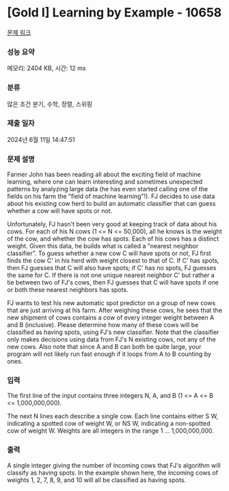# [Gold I] Learning by Example - 10658 

[문제 링크](https://www.acmicpc.net/problem/10658) 

### 성능 요약

메모리: 2404 KB, 시간: 12 ms

### 분류

많은 조건 분기, 수학, 정렬, 스위핑

### 제출 일자

2024년 6월 11일 14:47:51

### 문제 설명

<p>Farmer John has been reading all about the exciting field of machine learning, where one can learn interesting and sometimes unexpected patterns by analyzing large data (he has even started calling one of the fields on his farm the "field of machine learning"!).  FJ decides to use data about his existing cow herd to build an automatic classifier that can guess whether a cow will have spots or not.</p>

<p>Unfortunately, FJ hasn't been very good at keeping track of data about his cows.  For each of his N cows (1 <= N <= 50,000), all he knows is the weight of the cow, and whether the cow has spots.  Each of his cows has a distinct weight.  Given this data, he builds what is called a "nearest neighbor classifier".  To guess whether a new cow C will have spots or not, FJ first finds the cow C' in his herd with weight closest to that of C.  If C' has spots, then FJ guesses that C will also have spots; if C' has no spots, FJ guesses the same for C.  If there is not one unique nearest neighbor C' but rather a tie between two of FJ's cows, then FJ guesses that C will have spots if one or both these nearest neighbors has spots.</p>

<p>FJ wants to test his new automatic spot predictor on a group of new cows that are just arriving at his farm.  After weighing these cows, he sees that the new shipment of cows contains a cow of every integer weight between A and B (inclusive).  Please determine how many of these cows will be classified as having spots, using FJ's new classifier.  Note that the classifier only makes decisions using data from FJ's N existing cows, not any of the new cows.  Also note that since A and B can both be quite large, your program will not likely run fast enough if it loops from A to B counting by ones.</p>

### 입력 

 <p>The first line of the input contains three integers N, A, and B (1 <= A <= B <= 1,000,000,000).</p>

<p>The next N lines each describe a single cow.  Each line contains either S W, indicating a spotted cow of weight W, or NS W, indicating a non-spotted cow of weight W.  Weights are all integers in the range 1 ... 1,000,000,000. </p>

### 출력 

 <p>A single integer giving the number of incoming cows that FJ's algorithm will classify as having spots.  In the example shown here, the incoming cows of weights 1, 2, 7, 8, 9, and 10  will all be classified as having spots.</p>

